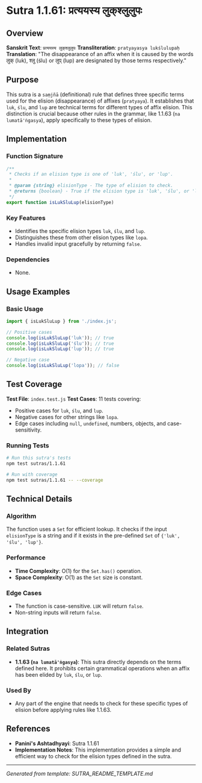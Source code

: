 # Sutra 1.1.61: प्रत्ययस्य लुक्‌श्लुलुपः

## Overview

**Sanskrit Text**: `प्रत्ययस्य लुक्‌श्लुलुपः`
**Transliteration**: `pratyayasya lukślulupaḥ`
**Translation**: "The disappearance of an affix when it is caused by the words लुक् (luk), श्लु (ślu) or लुप् (lup) are designated by those terms respectively."

## Purpose

This sutra is a `saṃjñā` (definitional) rule that defines three specific terms used for the elision (disappearance) of affixes (`pratyaya`). It establishes that `luk`, `ślu`, and `lup` are technical terms for different types of affix elision. This distinction is crucial because other rules in the grammar, like 1.1.63 (`na lumatā'ṅgasya`), apply specifically to these types of elision.

## Implementation

### Function Signature
```javascript
/**
 * Checks if an elision type is one of 'luk', 'ślu', or 'lup'.
 *
 * @param {string} elisionType - The type of elision to check.
 * @returns {boolean} - True if the elision type is 'luk', 'ślu', or 'lup'.
 */
export function isLukSluLup(elisionType)
```

### Key Features
- Identifies the specific elision types `luk`, `ślu`, and `lup`.
- Distinguishes these from other elision types like `lopa`.
- Handles invalid input gracefully by returning `false`.

### Dependencies
- None.

## Usage Examples

### Basic Usage
```javascript
import { isLukSluLup } from './index.js';

// Positive cases
console.log(isLukSluLup('luk')); // true
console.log(isLukSluLup('ślu')); // true
console.log(isLukSluLup('lup')); // true

// Negative case
console.log(isLukSluLup('lopa')); // false
```

## Test Coverage

**Test File**: `index.test.js`
**Test Cases**: 11 tests covering:
- Positive cases for `luk`, `ślu`, and `lup`.
- Negative cases for other strings like `lopa`.
- Edge cases including `null`, `undefined`, numbers, objects, and case-sensitivity.

### Running Tests
```bash
# Run this sutra's tests
npm test sutras/1.1.61

# Run with coverage
npm test sutras/1.1.61 -- --coverage
```

## Technical Details

### Algorithm
The function uses a `Set` for efficient lookup. It checks if the input `elisionType` is a string and if it exists in the pre-defined `Set` of `{'luk', 'ślu', 'lup'}`.

### Performance
- **Time Complexity**: O(1) for the `Set.has()` operation.
- **Space Complexity**: O(1) as the `Set` size is constant.

### Edge Cases
- The function is case-sensitive. `LUK` will return `false`.
- Non-string inputs will return `false`.

## Integration

### Related Sutras
- **1.1.63 (`na lumatā'ṅgasya`)**: This sutra directly depends on the terms defined here. It prohibits certain grammatical operations when an affix has been elided by `luk`, `ślu`, or `lup`.

### Used By
- Any part of the engine that needs to check for these specific types of elision before applying rules like 1.1.63.

## References

- **Panini's Ashtadhyayi**: Sutra 1.1.61
- **Implementation Notes**: This implementation provides a simple and efficient way to check for the elision types defined in the sutra.

---

*Generated from template: SUTRA_README_TEMPLATE.md*
